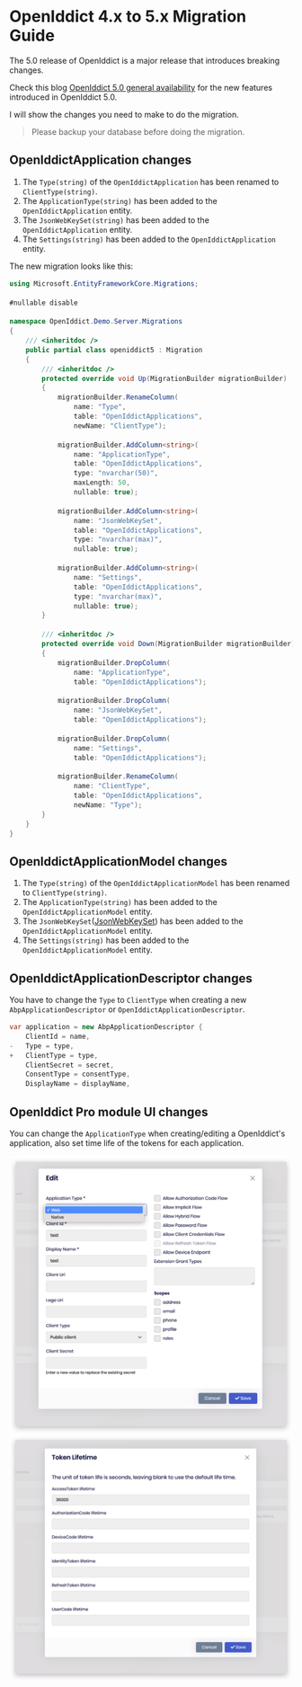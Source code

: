# OpenIddict 4.x to 5.x Migration Guide

The 5.0 release of OpenIddict is a major release that introduces breaking changes.

Check this blog [OpenIddict 5.0 general availability](https://kevinchalet.com/2023/12/18/openiddict-5-0-general-availability/) for the new features introduced in OpenIddict 5.0.

I will show the changes you need to make to do the migration.

> Please backup your database before doing the migration.

## OpenIddictApplication changes

1. The `Type(string)` of the `OpenIddictApplication` has been renamed to `ClientType(string)`.
2. The `ApplicationType(string)` has been added to the `OpenIddictApplication` entity.
3. The `JsonWebKeySet(string)` has been added to the `OpenIddictApplication` entity.
4. The `Settings(string)` has been added to the `OpenIddictApplication` entity.

The new migration looks like this:

````csharp
using Microsoft.EntityFrameworkCore.Migrations;

#nullable disable

namespace OpenIddict.Demo.Server.Migrations
{
    /// <inheritdoc />
    public partial class openiddict5 : Migration
    {
        /// <inheritdoc />
        protected override void Up(MigrationBuilder migrationBuilder)
        {
            migrationBuilder.RenameColumn(
                name: "Type",
                table: "OpenIddictApplications",
                newName: "ClientType");

            migrationBuilder.AddColumn<string>(
                name: "ApplicationType",
                table: "OpenIddictApplications",
                type: "nvarchar(50)",
                maxLength: 50,
                nullable: true);

            migrationBuilder.AddColumn<string>(
                name: "JsonWebKeySet",
                table: "OpenIddictApplications",
                type: "nvarchar(max)",
                nullable: true);

            migrationBuilder.AddColumn<string>(
                name: "Settings",
                table: "OpenIddictApplications",
                type: "nvarchar(max)",
                nullable: true);
        }

        /// <inheritdoc />
        protected override void Down(MigrationBuilder migrationBuilder)
        {
            migrationBuilder.DropColumn(
                name: "ApplicationType",
                table: "OpenIddictApplications");

            migrationBuilder.DropColumn(
                name: "JsonWebKeySet",
                table: "OpenIddictApplications");

            migrationBuilder.DropColumn(
                name: "Settings",
                table: "OpenIddictApplications");

            migrationBuilder.RenameColumn(
                name: "ClientType",
                table: "OpenIddictApplications",
                newName: "Type");
        }
    }
}
````

## OpenIddictApplicationModel changes

1. The `Type(string)` of the `OpenIddictApplicationModel` has been renamed to `ClientType(string)`.
2. The `ApplicationType(string)` has been added to the `OpenIddictApplicationModel` entity.
3. The `JsonWebKeySet`([JsonWebKeySet](https://learn.microsoft.com/en-us/dotnet/api/microsoft.identitymodel.tokens.jsonwebkeyset)) has been added to the `OpenIddictApplicationModel` entity. 
4. The `Settings(string)` has been added to the `OpenIddictApplicationModel` entity.

## OpenIddictApplicationDescriptor changes

You have to change the `Type` to `ClientType` when creating a new `AbpApplicationDescriptor` or `OpenIddictApplicationDescriptor`.

````csharp
var application = new AbpApplicationDescriptor {
    ClientId = name,
-   Type = type,
+   ClientType = type,
    ClientSecret = secret,
    ConsentType = consentType,
    DisplayName = displayName,
````

## OpenIddict Pro module UI changes

You can change the `ApplicationType` when creating/editing a OpenIddict's application, also set time life of the tokens for each application.

![ropeniddict-pro-application-modal](images/openiddict-pro-application-modal.png)
![openiddict-pro-application-timelife-modal](images/openiddict-pro-application-timelife-modal.png)
